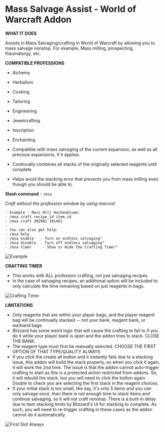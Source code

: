 # Mass Salvage Assist - World of Warcraft Addon

**WHAT IT DOES**

Assists in Mass Salvaging/crafting in World of Warcraft by allowing you to mass salvage nonstop. For example, Mass milling, prospecting, thaumaturgy, etc.

**COMPATIBLE PROFESSIONS**

* Alchemy
* Herbalism
* Cooking
* Tailoring
* Engineering
* Jewelcrafting
* Inscription
* Enchanting

* Compatible with mass salvaging of the current expansion, as well as all previous expansions, if it applies.
* Continually combines all stacks of the originally selected reagents until complete
* Helps avoid the stacking error that prevents you from mass milling even though you should be able to.

**Slash command** - `/msa`

*Craft without the profession window by using macros!*

    - Example - Mass Mill Hochenblume:
    - /msa craft recipe_id item_id
    - /msa craft 382981 191461
    -
    - You can also get help:
    - /msa help
    - /msa enable   - Turn on endless salvaging"
    - /msa disable  - Turn off endless salvaging"
    - /msa timer     - Show or Hide the Crafting Timer"

![Example](https://i.imgur.com/8r91gAQ.gif)

**CRAFTING TIMER**

* This works with ALL profession crafting, not just salvaging recipes.
* In the case of salvaging recipes, an additional option will be included to only calculate the time remaining based on just reagents in bags.

![Crafting Timer](https://i.imgur.com/6vkRNcz.jpeg)


**LIMITATIONS**

* Only reagents that are within your player bags, and the player reagent bag will be continually stacked -- not your bank, reagent bank, or warband bags.
* Blizzard has some weird logic that will cause the crafting to fail to if you do it while your player bank is open and the addon tries to stack. CLOSE THE BANK.
* The reagent type must first be manually selected. CHOOSE THE FIRST OPTION OF THAT TYPE/QUALITY ALWAYS
* If you click the create all button and it instantly fails due to a stacking issue, this addon will build the stack properly, so when you click it again, it will work the 2nd time. The issue is that the addon cannot auto-trigger crafting to start as this is a protected action restricted from addons. So, it will rebuild the stack, but you will need to click the button again. Double to check you are selecting the first stack in the reagent choices.
* If your initial stack is too small, like say, it's only 5 items and you can only salvage once, then there is not enough time to stack items and continue salvaging, so it will not craft nonstop. There is a built-in delay due to item stacking limits by Blizzard's UI for stacking to complete. As such, you will need to re-trigger crafting in these cases as the addon cannot do it automatically.

![First Slot Always](https://i.imgur.com/k9KodKZ.png)
